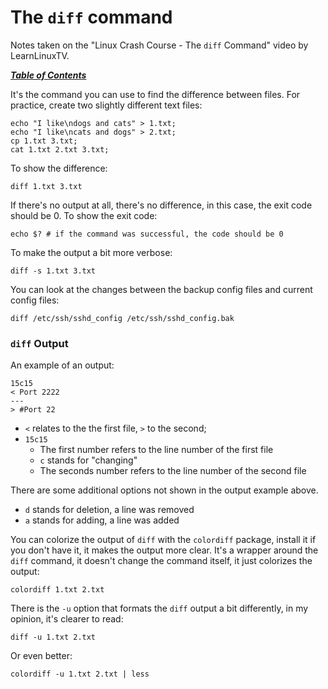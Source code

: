 # The `diff` command

Notes taken on the "Linux Crash Course - The `diff` Command" video by
LearnLinuxTV.

[***Table of Contents***](/README.md)

It's the command you can use to find the difference between files. For
practice, create two slightly different text files:

    echo "I like\ndogs and cats" > 1.txt;
    echo "I like\ncats and dogs" > 2.txt;
    cp 1.txt 3.txt;
    cat 1.txt 2.txt 3.txt;

To show the difference:

    diff 1.txt 3.txt

If there's no output at all, there's no difference, in this case, the exit code
should be 0. To show the exit code:

    echo $? # if the command was successful, the code should be 0

To make the output a bit more verbose:

    diff -s 1.txt 3.txt

You can look at the changes between the backup config files and current config
files:

    diff /etc/ssh/sshd_config /etc/ssh/sshd_config.bak

### `diff` Output

An example of an output:

```
15c15  
< Port 2222
---
> #Port 22
```

- `<` relates to the the first file, `>` to the second;
- `15c15`
    - The first number refers to the line number of the first file
    - `c` stands for "changing"
    - The seconds number refers to the line number of the second file

There are some additional options not shown in the output example above.
- `d` stands for deletion, a line was removed
- `a` stands for adding, a line was added

You can colorize the output of `diff` with the `colordiff` package, install it
if you don't have it, it makes the output more clear. It's a wrapper around the
`diff` command, it doesn't change the command itself, it just colorizes the 
output:

    colordiff 1.txt 2.txt

There is the `-u` option that formats the `diff` output a bit differently, in 
my opinion, it's clearer to read:

    diff -u 1.txt 2.txt

Or even better:

    colordiff -u 1.txt 2.txt | less
